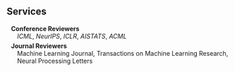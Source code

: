 ## Services

<h4 style="margin:0 10px 0;">Conference Reviewers</h4>
<ul style="margin:0 0 5px;">
<em>ICML</em>, <em>NeurIPS</em>, <em>ICLR</em>, <em>AISTATS</em>, <em>ACML</em>
</ul>

<h4 style="margin:0 10px 0;">Journal Reviewers</h4>
<ul style="margin:0 0 5px;">
Machine Learning Journal, Transactions on Machine Learning Research, Neural Processing Letters
</ul>
